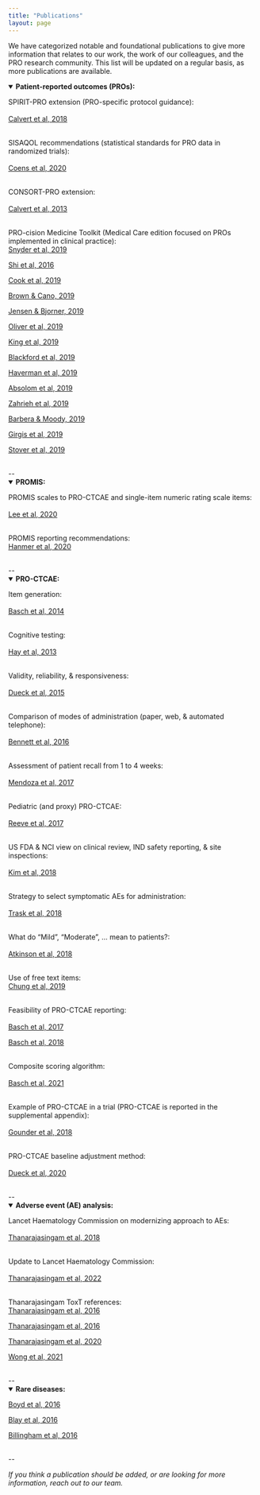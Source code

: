 ```yaml
---
title: "Publications"
layout: page
---
```


We have categorized notable and foundational publications to give more information that relates to our work, the work of our colleagues, and the PRO research community. This list will be updated on a regular basis, as more publications are available.

<details open>
  <summary><b>Patient-reported outcomes (PROs):</b></summary>

  SPIRIT-PRO extension (PRO-specific protocol guidance):<br>  
  <a href="https://pubmed.ncbi.nlm.nih.gov/29411037/">Calvert et al, 2018</a> <br><br>
  
  SISAQOL recommendations (statistical standards for PRO data in randomized trials):<br>  
  [Coens et al, 2020](https://pubmed.ncbi.nlm.nih.gov/32007209/)<br><br>
  
  CONSORT-PRO extension:<br>  
  [Calvert et al, 2013](https://pubmed.ncbi.nlm.nih.gov/23443445/)<br><br>
  
  PRO-cision Medicine Toolkit (Medical Care edition focused on PROs implemented in clinical practice):<br>
  [Snyder et al, 2019](https://pubmed.ncbi.nlm.nih.gov/30985589/)<br>
    
  [Shi et al, 2016](https://pubmed.ncbi.nlm.nih.gov/30985590/)<br>
    
  [Cook et al, 2019](https://pubmed.ncbi.nlm.nih.gov/30985591/)<br>
    
  [Brown & Cano, 2019](https://pubmed.ncbi.nlm.nih.gov/30985592/)<br>
    
  [Jensen & Bjorner, 2019](https://pubmed.ncbi.nlm.nih.gov/30985593/)<br>
    
  [Oliver et al, 2019](https://pubmed.ncbi.nlm.nih.gov/30985594/)<br>
    
  [King et al, 2019](https://pubmed.ncbi.nlm.nih.gov/30985595/)<br>
    
  [Blackford et al, 2019](https://pubmed.ncbi.nlm.nih.gov/30985596/)<br>
    
  [Haverman et al, 2019](https://pubmed.ncbi.nlm.nih.gov/30985597/)<br>
    
  [Absolom et al, 2019](https://pubmed.ncbi.nlm.nih.gov/30985598/)<br>
    
  [Zahrieh et al, 2019](https://pubmed.ncbi.nlm.nih.gov/30985599/)<br>
    
  [Barbera & Moody, 2019](https://pubmed.ncbi.nlm.nih.gov/30985600/)<br>
    
  [Girgis et al, 2019](https://pubmed.ncbi.nlm.nih.gov/30985601/)<br>
    
  [Stover et al, 2019](https://pubmed.ncbi.nlm.nih.gov/30985602/)<br><br>

</details>
--
<details open>
  <summary><b>PROMIS:</b></summary>

  PROMIS scales to PRO-CTCAE and single-item numeric rating scale items:<br>  
  [Lee et al, 2020](https://pubmed.ncbi.nlm.nih.gov/33305344/)<br><br>
  
  PROMIS reporting recommendations:<br> 
  [Hanmer et al, 2020](https://pubmed.ncbi.nlm.nih.gov/32215788/)<br><br>
  
</details>
--
<details open>
  <summary><b>PRO-CTCAE:</b></summary>

  Item generation:<br>  
  [Basch et al, 2014](https://pubmed.ncbi.nlm.nih.gov/25265940/)<br><br>
  
  Cognitive testing:<br>  
  [Hay et al, 2013](https://pubmed.ncbi.nlm.nih.gov/23868457/)<br><br>
  
  Validity, reliability, & responsiveness:<br>  
  [Dueck et al, 2015](https://pubmed.ncbi.nlm.nih.gov/26270597/)<br><br>
  
  Comparison of modes of administration (paper, web, & automated telephone):<br>  
  [Bennett et al, 2016](https://pubmed.ncbi.nlm.nih.gov/26892667/)<br><br> 
  
  Assessment of patient recall from 1 to 4 weeks:<br>  
  [Mendoza et al, 2017](https://pubmed.ncbi.nlm.nih.gov/28545337/)<br><br>
  
  Pediatric (and proxy) PRO-CTCAE:<br>  
  [Reeve et al, 2017](https://pubmed.ncbi.nlm.nih.gov/28062347/)<br><br>
  
  US FDA & NCI view on clinical review, IND safety reporting, & site inspections:<br>  
  [Kim et al, 2018](https://pubmed.ncbi.nlm.nih.gov/29237718/)<br><br>
  
  Strategy to select symptomatic AEs for administration:<br>  
  [Trask et al, 2018](https://pubmed.ncbi.nlm.nih.gov/30230365/)<br><br>
  
  What do “Mild”, “Moderate”, … mean to patients?:<br>  
  [Atkinson et al, 2018](https://pubmed.ncbi.nlm.nih.gov/29129739/)<br><br>
  
  Use of free text items:<br> 
  [Chung et al, 2019](https://pubmed.ncbi.nlm.nih.gov/30840079/)<br><br>
  
  Feasibility of PRO-CTCAE reporting:<br>  
  [Basch et al, 2017](https://pubmed.ncbi.nlm.nih.gov/28463161/)<br>
   
  [Basch et al, 2018](https://pubmed.ncbi.nlm.nih.gov/30204536/)<br><br>
  
  Composite scoring algorithm:<br>  
  [Basch et al, 2021](https://pubmed.ncbi.nlm.nih.gov/33258687/)<br><br>
  
  Example of PRO-CTCAE in a trial (PRO-CTCAE is reported in the supplemental appendix):<br>  
  [Gounder et al, 2018](https://pubmed.ncbi.nlm.nih.gov/30575484/)<br><br>
  
  PRO-CTCAE baseline adjustment method:<br>  
  [Dueck et al, 2020](https://pubmed.ncbi.nlm.nih.gov/31556911/)<br><br>

</details>
--
<details open>
  <summary><b>Adverse event (AE) analysis:</b></summary>
  
  Lancet Haematology Commission on modernizing approach to AEs:<br>  
  [Thanarajasingam et al, 2018](https://pubmed.ncbi.nlm.nih.gov/29907552/)<br><br>
  
  Update to Lancet Haematology Commission:<br>  
  [Thanarajasingam et al, 2022](https://pubmed.ncbi.nlm.nih.gov/35483398/)<br><br>
  
  Thanarajasingam ToxT references:<br>
  [Thanarajasingam et al, 2016](https://pubmed.ncbi.nlm.nih.gov/27083333/)<br>
    
  [Thanarajasingam et al, 2016](https://pubmed.ncbi.nlm.nih.gov/27396640/)<br>
    
  [Thanarajasingam et al, 2020](https://pubmed.ncbi.nlm.nih.gov/32470440/)<br>
    
  [Wong et al, 2021](https://pubmed.ncbi.nlm.nih.gov/32951293/)<br><br>

</details>
--
<details open>
  <summary><b>Rare diseases:</b></summary>
  
  [Boyd et al, 2016](https://pubmed.ncbi.nlm.nih.gov/26868354/)<br>
  
  [Blay et al, 2016](https://pubmed.ncbi.nlm.nih.gov/26868355/)<br>
  
  [Billingham et al, 2016](https://pubmed.ncbi.nlm.nih.gov/26868356/)<br><br>

</details>

--

<i>If you think a publication should be added, or are looking for more information, reach out to our team.</i>
